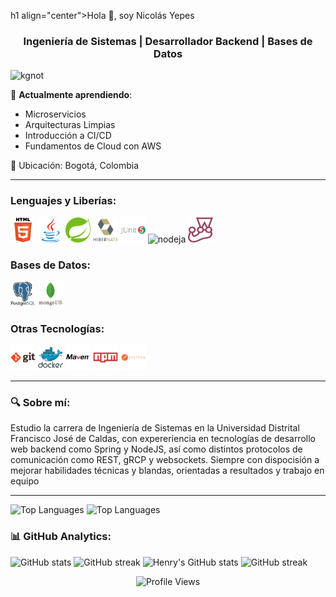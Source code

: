 h1 align="center">Hola 👋, soy Nicolás Yepes</h1>
<h3 align="center">Ingeniería de Sistemas | Desarrollador Backend | Bases de Datos </h3>

<p align="left"> <img src="https://komarev.com/ghpvc/?username=niyepes&label=Profile%20views&color=0e75b6&style=flat" alt="kgnot" /> </p>

🌱 **Actualmente aprendiendo**:
- Microservicios
- Arquitecturas Limpias
- Introducción a CI/CD
- Fundamentos de Cloud con AWS

🏡 Ubicación: Bogotá, Colombia  

---

<h3 align="left">Lenguajes y Liberías:</h3>
<p align="left">
  <img src="https://raw.githubusercontent.com/devicons/devicon/master/icons/html5/html5-original-wordmark.svg" alt="html5" width="40" height="40"/>
  <img src="https://raw.githubusercontent.com/devicons/devicon/master/icons/java/java-original.svg" alt="java" width="40" height="40"/>
  <img src="https://raw.githubusercontent.com/devicons/devicon/master/icons/spring/spring-original.svg" alt="spring-boot" width="40" height="40"/> 
  <img src="https://raw.githubusercontent.com/devicons/devicon/master/icons/hibernate/hibernate-original-wordmark.svg" alt="hibernate" width="40" height="40"/>
    <img src="https://raw.githubusercontent.com/devicons/devicon/master/icons/junit/junit-original-wordmark.svg" alt="junit" width="40" height="40"/>
    <img src="https://raw.githubusercontent.com/devicons/devicon/master/icons/nodejs/nodeja-original-wordmark.svg" alt="nodeja" width="40" height="40"/>
    <img src="https://raw.githubusercontent.com/devicons/devicon/master/icons/jest/jest-plain.svg" alt="jest" width="40" height="40"/>
</p>

<h3 align="left">Bases de Datos:</h3>
<p align="left">
  <img src="https://raw.githubusercontent.com/devicons/devicon/master/icons/postgresql/postgresql-original-wordmark.svg" alt="postgresql"  width="40" height="40"/>
  <img src="https://raw.githubusercontent.com/devicons/devicon/master/icons/mongodb/mongodb-original-wordmark.svg" alt="mongodb"  width="40" height="40"/>
</p>

<h3 align="left">Otras Tecnologías:</h3>
<p align="left">
  <img src="https://raw.githubusercontent.com/devicons/devicon/master/icons/git/git-original-wordmark.svg" alt="git" width="40" height="40"/>
  <img src="https://raw.githubusercontent.com/devicons/devicon/master/icons/docker/docker-original-wordmark.svg" alt="docker" width="40"     height="40"/>
  <img src="https://raw.githubusercontent.com/devicons/devicon/master/icons/maven/maven-original-wordmark.svg" alt="maven" width="40" height="40"/>
  <img src="https://raw.githubusercontent.com/devicons/devicon/master/icons/npm/npm-original-wordmark.svg" alt="npm" width="40" height="40"/>
  <img src="https://raw.githubusercontent.com/devicons/devicon/master/icons/postman/postman-original-wordmark.svg" alt="postman"  width="40" height="40"/>
</p>

---
<h3 align="left">🔍 Sobre mí:</h3>

Estudio la carrera de Ingeniería de Sistemas en la Universidad Distrital Francisco José de Caldas, con expereriencia en tecnologías de desarrollo web backend como Spring y NodeJS, así como distintos protocolos de comunicación como REST, gRCP y websockets. Siempre con dispocisión a mejorar habilidades técnicas y blandas, orientadas a resultados y trabajo en equipo

---

<p align="left">
  <img src="https://github-readme-stats.vercel.app/api/top-langs/?username=niyepes&layout=compact&theme=radical" alt="Top Languages" width="48%" />
  <img src="https://github-readme-stats.vercel.app/api/top-langs/?username=niyepes&layout=compact&theme=radical" alt="Top Languages" width="48%" />
</p>

<h3 align="left">📊 GitHub Analytics:</h3>
<p align="left">
  <img src="https://github-readme-stats.vercel.app/api?username=niyepes&show_icons=true&theme=radical" alt="GitHub stats" width="48%" />
  <img src="https://github-readme-streak-stats.herokuapp.com/?user=niyepes&theme=radical" alt="GitHub streak" width="48%" />
  <img src="https://github-readme-stats.vercel.app/api?username=niyepes&show_icons=true&theme=radical" alt="Henry's GitHub stats" width="48%" />
  <img src="https://github-readme-streak-stats.herokuapp.com/?user=niyepes&theme=radical" alt="GitHub streak" width="48%" />
</p>

<div align="center">
  <img src="https://komarev.com/ghpvc/?username=niyepes&style=flat-square&color=blue" alt="Profile Views"/>
</div>
<div align="center">

